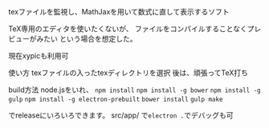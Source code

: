 
texファイルを監視し、MathJaxを用いて数式に直して表示するソフト

TeX専用のエディタを使いたくないが、
ファイルをコンパイルすることなくプレビューがみたい
という場合を想定した。

現在xypicも利用可


使い方
texファイルの入ったtexディレクトリを選択
後は、頑張ってTeX打ち

build方法
node.jsをいれ、
`npm install`
`npm install -g bower`
`npm install -g gulp`
`npm install -g electron-prebuilt`
`bower install`
`gulp make`

でreleaseにいろいろできます。
src/app/ で`electron .`でデバッグも可
